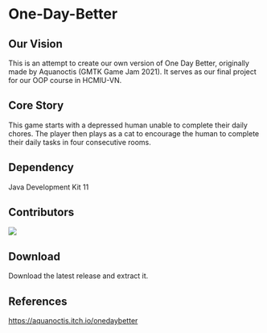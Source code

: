 # One-Day-Better
## Our Vision
This is an attempt to create our own version of One Day Better, originally made by Aquanoctis (GMTK Game Jam 2021). It serves as our final project for our OOP course in HCMIU-VN. 
<space><space>

## Core Story
This game starts with a depressed human unable to complete their daily chores. The player then plays as a cat to encourage the human to complete their daily tasks in four consecutive rooms.

## Dependency
Java Development Kit 11

## Contributors
<a href="https://github.com/Dorecepha/One-Day-Better/graphs/contributors">
  <img src="https://contrib.rocks/image?repo=Dorecepha/One-Day-Better" />
</a>

## Download
Download the latest release and extract it.

## References
https://aquanoctis.itch.io/onedaybetter

